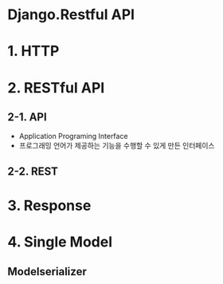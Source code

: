 # Django.Restful API

# 1. HTTP

# 2. RESTful API

## 2-1. API

- Application Programing Interface
- 프로그래밍 언어가 제공하는 기능을 수행할 수 있게 만든 인터페이스

## 2-2. REST

# 3. Response

# 4. Single Model

## Modelserializer